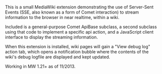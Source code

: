This is a small MediaWiki extension demonstrating the use of Server-Sent
Events (SSE, also known as a form of Comet interaction) to stream
information to the browser in near realtime, within a wiki.

Included is a general-purpose Comet ApiBase subclass, a second subclass
using that code to implement a specific api action, and a JavaScript
client interface to display the streaming information.

When this extension is installed, wiki pages will gain a "View debug log"
action tab, which opens a notification bubble where the contents of the 
wiki's debug logfile are displayed and kept updated.

Working in MW 1.21+ as of 11/2013.
